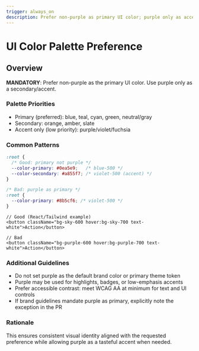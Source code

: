 ```yaml
---
trigger: always_on
description: Prefer non-purple as primary UI color; purple only as accent/secondary unless brand requires it
---
```


# UI Color Palette Preference

## Overview

**MANDATORY**: Prefer non-purple as the primary UI color. Use purple only as a secondary/accent.

### Palette Priorities

- Primary (preferred): blue, teal, cyan, green, neutral/gray
- Secondary: orange, amber, slate
- Accent only (low priority): purple/violet/fuchsia

### Common Patterns

```css
:root {
  /* Good: primary not purple */
  --color-primary: #0ea5e9;   /* blue-500 */
  --color-secondary: #a855f7; /* violet-500 (accent) */
}

/* Bad: purple as primary */
:root {
  --color-primary: #8b5cf6; /* violet-500 */
}
```

```tsx
// Good (React/Tailwind example)
<button className="bg-sky-600 hover:bg-sky-700 text-white">Action</button>

// Bad
<button className="bg-purple-600 hover:bg-purple-700 text-white">Action</button>
```

### Additional Guidelines

- Do not set purple as the default brand color or primary theme token
- Purple may be used for highlights, badges, or low-emphasis accents
- Prefer accessible contrast: meet WCAG AA at minimum for text and UI controls
- If brand guidelines mandate purple as primary, explicitly note the exception in the PR

### Rationale

This ensures consistent visual identity aligned with the requested preference while allowing purple as a tasteful accent when needed.
